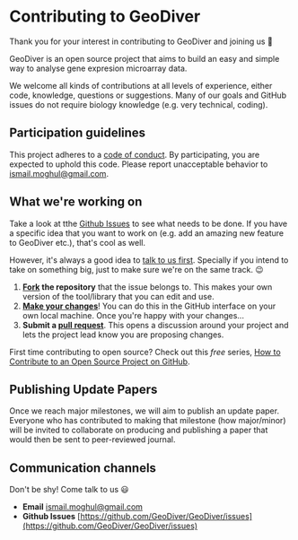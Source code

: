 # Contributing to GeoDiver

Thank you for your interest in contributing to GeoDiver and joining us :tada:

GeoDiver is an open source project that aims to build an easy and simple way to analyse gene expresion microarray data.

We welcome all kinds of contributions at all levels of experience, either code, knowledge, questions or suggestions. Many of our goals and GitHub issues do not require biology knowledge (e.g. very technical, coding).

 
## Participation guidelines

This project adheres to a [code of conduct](CODE_OF_CONDUCT.md). By participating, you are expected to uphold this code. Please report unacceptable behavior to [ismail.moghul@gmail.com](mailto:ismail.moghul@gmail.com).


## What we're working on

Take a look at tthe [Github Issues](https://github.com/GeoDiver/GeoDiver/issues) to see what needs to be done. If you have a specific idea that you want to work on (e.g. add an amazing new feature to GeoDiver etc.), that's cool as well.

However, it's always a good idea to [talk to us first](#communication_channels). Specially if you intend to take on something big, just to make sure we're on the same track. :wink:

1. **[Fork](https://help.github.com/articles/fork-a-repo/) the repository** that the issue belongs to. This makes your own version of the tool/library that you can edit and use.
2. **[Make your changes](https://guides.github.com/activities/forking/#making-changes)**! You can do this in the GitHub interface on your own local machine. Once you're happy with your changes...
3. **Submit a [pull request](https://help.github.com/articles/proposing-changes-to-a-project-with-pull-requests/)**. This opens a discussion around your project and lets the project lead know you are proposing changes.

First time contributing to open source? Check out this *free* series, [How to Contribute to an Open Source Project on GitHub](https://egghead.io/series/how-to-contribute-to-an-open-source-project-on-github).

## Publishing Update Papers

Once we reach major milestones, we will aim to publish an update paper. Everyone who has contributed to making that milestone (how major/minor) will be invited to collaborate on producing and publishing a paper that would then be sent to peer-reviewed journal.


## Communication channels

Don't be shy! Come talk to us :smiley:

* **Email** [ismail.moghul@gmail.com](mailto:ismail.moghul@gmail.com)
* **Github Issues** [https://github.com/GeoDiver/GeoDiver/issues](https://github.com/GeoDiver/GeoDiver/issues)
